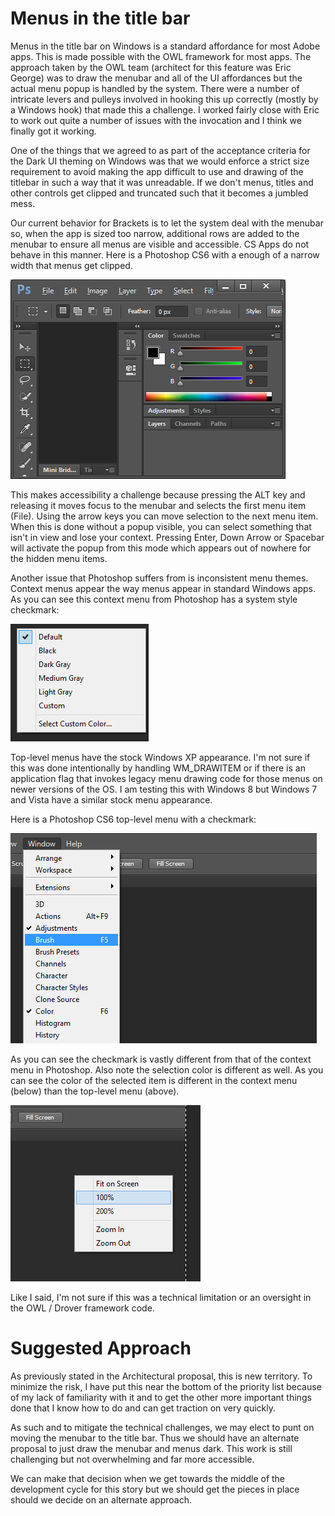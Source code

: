 # Menus in the title bar
Menus in the title bar on Windows is a standard affordance for most Adobe apps.  This is made possible with the OWL framework for most apps.  The approach taken by the OWL team (architect for this feature was Eric George) was to draw the menubar and all of the UI affordances but the actual menu popup is handled by the system.  There were a number of intricate levers and pulleys involved in hooking this up correctly (mostly by a Windows hook) that made this a challenge.  I worked fairly close with Eric to work out quite a number of issues with the invocation and I think we finally got it working.  

One of the things that we agreed to as part of the acceptance criteria for the Dark UI theming on Windows was that we would enforce a strict size requirement to avoid making the app difficult to use and drawing of the titlebar in such a way that it was unreadable.  If we don't menus, titles and other controls get clipped and truncated such that it becomes a jumbled mess.  

Our current behavior for Brackets is to let the system deal with the menubar so, when the app is sized too narrow, additional rows are added to the menubar to ensure all menus are visible and accessible.  CS Apps do not behave in this manner.  Here is a Photoshop CS6 with a enough of a narrow width that menus get clipped.

![Photoshop Clipping Menus at Narrow Sizes](ps-clipped-menus.png)

This makes accessibility a challenge because pressing the ALT key and releasing it moves focus to the menubar and selects the first menu item (File).  Using the arrow keys you can move selection to the next menu item. When this is done without a popup visible, you can select something that isn't in view and lose your context.  Pressing Enter, Down Arrow or Spacebar will activate the popup from this mode which appears out of nowhere for the hidden menu items.

Another issue that Photoshop suffers from is inconsistent menu themes.  Context menus appear the way menus appear in standard Windows apps. As you can see this context menu from Photoshop has a system style checkmark:

![Photoshop Context Menu (System Drawn)](ps-system-drawn-context-menu.png)

Top-level menus have the stock Windows XP appearance.  I'm not sure if this was done intentionally by handling WM_DRAWITEM or if there is an application flag that invokes legacy menu drawing code for those menus on newer versions of the OS.  I am testing this with Windows 8 but Windows 7 and Vista have a similar stock menu appearance.

Here is a Photoshop CS6 top-level menu with a checkmark:

![Photoshop with an XP Style Menu Checkmark and Item Selection Color](ps-legacy-menu.png)

As you can see the checkmark is vastly different from that of the context menu in Photoshop.  Also note the selection color is different as well. As you can see the color of the selected item is different in the context menu (below) than the top-level menu (above).

![PS Context Menu Selection Color](ps-system-menu.png)

Like I said, I'm not sure if this was a technical limitation or an oversight in the OWL / Drover framework code.

# Suggested Approach

As previously stated in the Architectural proposal, this is new territory. To minimize the risk, I have put this near the bottom of the priority list because of my lack of familiarity with it and to get the other more important things done that I know how to do and can get traction on very quickly.  

As such and to mitigate the technical challenges, we may elect to punt on moving the menubar to the title bar. Thus we should have an alternate proposal to just draw the menubar and menus dark.  This work is still challenging but not overwhelming and far more accessible.  

We can make that decision when we get towards the middle of the development cycle for this story but we should get the pieces in place should we decide on an alternate approach.


